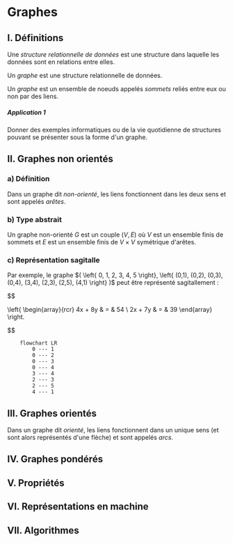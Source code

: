 # Graphes

## I. Définitions

Une *structure relationnelle de données* est une structure dans laquelle les données sont en relations entre elles.

Un *graphe* est une structure relationnelle de données.

Un *graphe* est un ensemble de noeuds appelés *sommets* reliés entre eux ou non par des liens.

##### Application 1

Donner des exemples informatiques ou de la vie quotidienne de structures pouvant se présenter sous la forme d'un graphe.

## II. Graphes non orientés

### a) Définition

Dans un graphe dit *non-orienté*, les liens fonctionnent dans les deux sens et sont appelés *arêtes*.

### b) Type abstrait

Un graphe non-orienté $G$ est un couple $(V,E)$ où $V$ est un ensemble finis de sommets et $E$ est un ensemble finis de $V\times V$ symétrique d'arêtes.

### c) Représentation sagitalle

Par exemple, le graphe $( \left{ 0, 1, 2, 3, 4, 5 \right\}, \left\{ (0,1), (0,2), (0,3), (0,4), (3,4), (2,3), (2,5), (4,1) \right\} )$ peut être représenté sagitallement :

$$

\left\{
\begin{array}{rcr}
4x + 8y & = & 54 \\
2x + 7y & = & 39 
\end{array}
\right.

$$

```mermaid
    flowchart LR
        0 --- 1
        0 --- 2
        0 --- 3
        0 --- 4
        3 --- 4
        2 --- 3
        2 --- 5
        4 --- 1
```

## III. Graphes orientés

Dans un graphe dit *orienté*, les liens fonctionnent dans un unique sens (et sont alors représentés d'une flèche) et sont appelés *arcs*.

## IV. Graphes pondérés

## V. Propriétés

## VI. Représentations en machine

## VII. Algorithmes